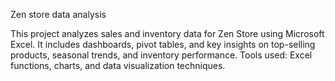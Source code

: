 Zen store data analysis

This project analyzes sales and inventory data for Zen Store using Microsoft Excel. It includes dashboards, pivot tables, and key insights on top-selling products, seasonal trends, and inventory performance. Tools used: Excel functions, charts, and data visualization techniques.

